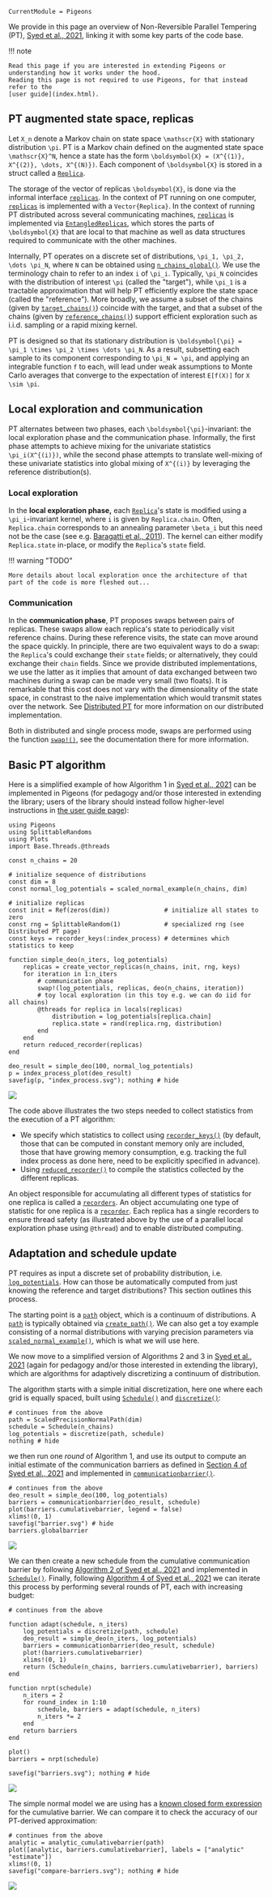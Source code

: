 ```@meta
CurrentModule = Pigeons
```


We provide in this page an overview of Non-Reversible Parallel Tempering (PT), 
[Syed et al., 2021](https://rss.onlinelibrary.wiley.com/doi/10.1111/rssb.12464), 
linking it with some key parts of the code base. 

!!! note

    Read this page if you are interested in extending Pigeons or 
    understanding how it works under the hood. 
    Reading this page is not required to use Pigeons, for that instead refer to the 
    [user guide](index.html). 



## PT augmented state space, replicas

Let ``X_n`` denote a Markov chain on state space ``\mathscr{X}`` with stationary distribution
``\pi``. 
PT is a Markov chain defined on the augmented state space ``\mathscr{X}^N``, hence 
a state has the form ``\boldsymbol{X} = (X^{(1)}, X^{(2)}, \dots, X^{(N)})``. 
Each component of ``\boldsymbol{X}`` is stored in a struct called a
[`Replica`](@ref). 

The storage of the vector of replicas ``\boldsymbol{X}``, is done via the informal 
interface [`replicas`](@ref). In the context of PT running on one computer, 
[`replicas`](@ref) is implemented with a `Vector{Replica}`. In the context 
of running PT distributed across several communicating machines, [`replicas`](@ref) 
is implemented via [`EntangledReplicas`](@ref), which stores the parts of 
``\boldsymbol{X}`` that are local to that machine as well as data structures 
required to communicate with the other machines. 

Internally, PT operates on a discrete set of distributions, 
``\pi_1, \pi_2, \dots \pi_N``, where ``N`` can be obtained using [`n_chains_global()`](@ref). 
We use the terminology chain to refer to an index ``i`` of ``\pi_i``.
Typically, ``\pi_N`` coincides with the distribution of interest ``\pi`` (called the "target"), while 
``\pi_1`` is a tractable approximation that will help PT efficiently explore the 
state space (called the "reference"). 
More broadly, we assume a subset of the chains (given by [`target_chains()`](@ref)) coincide with the target, and that a subset of the chains (given by [`reference_chains()`](@ref)) support 
efficient exploration such as i.i.d. sampling or a rapid mixing kernel. 

PT is designed so that its stationary distribution is ``\boldsymbol{\pi} = \pi_1 \times \pi_2 \times \dots \pi_N``. 
As a result, subsetting each sample to its component corresponding to ``\pi_N = \pi``, 
and applying an integrable function ``f`` to each, will lead under weak assumptions 
to Monte Carlo averages that converge to the expectation of interest ``E[f(X)]`` for 
``X \sim \pi``.

## Local exploration and communication

PT alternates between two phases, each ``\boldsymbol{\pi}``-invariant: the local 
exploration phase and the communication phase. Informally, the first phase attempts to achieve 
mixing for the univariate statistics ``\pi_i(X^{(i)})``, while the second phase attempts to 
translate well-mixing of these univariate statistics into global mixing of ``X^{(i)}`` by 
leveraging the reference distribution(s).

### Local exploration

In the **local exploration phase,**
each [`Replica`](@ref)'s state is modified using a ``\pi_i``-invariant kernel, 
where ``i`` is given by `Replica.chain`. Often, `Replica.chain` corresponds to 
an annealing parameter ``\beta_i`` but this need not be the case (see 
e.g. [Baragatti et al., 2011](https://arxiv.org/abs/1108.3423)).
The kernel can either modify `Replica.state` in-place, or modify the 
`Replica`'s `state` field.

!!! warning "TODO"

    More details about local exploration once the architecture of that 
    part of the code is more fleshed out...

### Communication

In the **communication phase**, PT proposes swaps between pairs of replicas. 
These swaps allow each replica's state to periodically visit reference chains. During these reference
visits, the state can move around the space quickly. 
In principle, there are two equivalent ways to do a swap: the `Replica`'s could exchange 
their `state` fields; or alternatively, they could exchange their `chain` fields.
Since we provide distributed implementations, we use the latter as it implies that 
amount of data exchanged between two machines during a swap can be made very small (two floats). 
It is remarkable that this cost does not vary with the dimensionality of the state space, 
in constrast to the naive implementation which would transmit states over the network.
See [Distributed PT](distributed.html) for more information on our distributed implementation.

Both in distributed and single process mode, 
swaps are performed using the function [`swap!()`](@ref), see the documentation there for
more information.


## Basic PT algorithm

Here is a simplified example of how Algorithm 1 in [Syed et al., 2021](https://rss.onlinelibrary.wiley.com/doi/10.1111/rssb.12464) can be implemented in Pigeons (for pedagogy and/or those interested in extending the library; users of the library should instead follow higher-level instructions in [the user guide page](index.html)):

```@example simple_algos
using Pigeons
using SplittableRandoms
using Plots
import Base.Threads.@threads

const n_chains = 20

# initialize sequence of distributions
const dim = 8
const normal_log_potentials = scaled_normal_example(n_chains, dim)

# initialize replicas
const init = Ref(zeros(dim))               # initialize all states to zero
const rng = SplittableRandom(1)            # specialized rng (see Distributed PT page)
const keys = recorder_keys(:index_process) # determines which statistics to keep

function simple_deo(n_iters, log_potentials)
    replicas = create_vector_replicas(n_chains, init, rng, keys)
    for iteration in 1:n_iters
        # communication phase
        swap!(log_potentials, replicas, deo(n_chains, iteration))
        # toy local exploration (in this toy e.g. we can do iid for all chains)
        @threads for replica in locals(replicas)
            distribution = log_potentials[replica.chain]
            replica.state = rand(replica.rng, distribution)
        end
    end
    return reduced_recorder(replicas)
end

deo_result = simple_deo(100, normal_log_potentials)
p = index_process_plot(deo_result)
savefig(p, "index_process.svg"); nothing # hide
```

![](index_process.svg)

The code above illustrates the two steps needed to collect statistics from the execution of a PT algorithm: 

- We specify which statistics to collect using [`recorder_keys()`](@ref) (by 
    default, those that can be computed in constant memory only are included, 
    those that have growing memory consumption, e.g. tracking the full 
    index process as done here, need to be explicitly specified in advance).
- Using [`reduced_recorder()`](@ref) to compile the statistics collected 
    by the different replicas.
    
An object responsible for accumulating all different types of statistics for 
one replica is called a  [`recorders`](@ref). An object accumulating one 
type of statistic for one replica is a [`recorder`](@ref). 
Each replica has a single recorders to ensure thread safety (as illustrated above 
by the use of a parallel local exploration phase using `@thread`) and to enable distributed 
computing. 


## Adaptation and schedule update

PT requires as input a discrete set of probability distribution, i.e. [`log_potentials`](@ref). 
How can those be automatically computed from just knowing the reference and target 
distributions?
This section outlines this process.

The starting point is a [`path`](@ref) object, which is a continuum of distributions. 
A [`path`](@ref) is typically obtained via [`create_path()`](@ref). 
We can also get a toy example consisting of a normal distributions with varying 
precision parameters via [`scaled_normal_example()`](@ref), which is what we 
will use here.

We now move to a simplified version of Algorithms 2 and 3 in [Syed et al., 2021](https://rss.onlinelibrary.wiley.com/doi/10.1111/rssb.12464) (again for pedagogy and/or those interested in extending the library), which are algorithms for adaptively discretizing a continuum of distribution.

The algorithm starts with a simple initial discretization, here
one where each grid is equally spaced, built using [`Schedule()`](@ref)
and [`discretize()`](@ref):

```@example simple_algos
# continues from the above
path = ScaledPrecisionNormalPath(dim)
schedule = Schedule(n_chains)
log_potentials = discretize(path, schedule)
nothing # hide
```

we then run one *round* of Algorithm 1, and use its output to 
compute an initial estimate of the communication barriers as defined 
in [Section 4 of Syed et al., 2021](https://rss.onlinelibrary.wiley.com/doi/10.1111/rssb.12464) and implemented in [`communicationbarrier()`](@ref).

```@example simple_algos
# continues from the above
deo_result = simple_deo(100, log_potentials)
barriers = communicationbarrier(deo_result, schedule)
plot(barriers.cumulativebarrier, legend = false)
xlims!(0, 1)
savefig("barrier.svg") # hide
barriers.globalbarrier
```

![](barrier.svg)

We can then create a new schedule from the cumulative communication barrier 
by following [Algorithm 2 of Syed et al., 2021](https://rss.onlinelibrary.wiley.com/doi/10.1111/rssb.12464) and implemented in [`Schedule()`](@ref). 
Finally, following [Algorithm 4 of Syed et al., 2021](https://rss.onlinelibrary.wiley.com/doi/10.1111/rssb.12464) we can iterate this process by 
performing several rounds of PT, each with increasing budget:

```@example simple_algos
# continues from the above

function adapt(schedule, n_iters)
    log_potentials = discretize(path, schedule)
    deo_result = simple_deo(n_iters, log_potentials)
    barriers = communicationbarrier(deo_result, schedule)
    plot!(barriers.cumulativebarrier)
    xlims!(0, 1)
    return (Schedule(n_chains, barriers.cumulativebarrier), barriers)
end

function nrpt(schedule)
    n_iters = 2
    for round_index in 1:10
        schedule, barriers = adapt(schedule, n_iters)
        n_iters *= 2
    end
    return barriers
end

plot()
barriers = nrpt(schedule)

savefig("barriers.svg"); nothing # hide
```

![](barriers.svg)

The simple normal model we are using has a [known closed form expression](https://aip.scitation.org/doi/10.1063/1.1644093) 
for the cumulative barrier. We can compare it to check the accuracy of our PT-derived 
approximation:

```@example simple_algos
# continues from the above
analytic = analytic_cumulativebarrier(path)
plot([analytic, barriers.cumulativebarrier], labels = ["analytic" "estimate"])
xlims!(0, 1)
savefig("compare-barriers.svg"); nothing # hide
```

![](compare-barriers.svg)